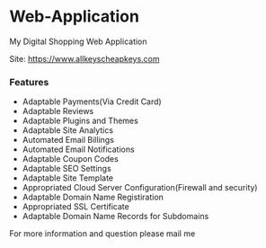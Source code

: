 # Web-Application
My Digital Shopping Web Application

Site: https://www.allkeyscheapkeys.com

### Features

- Adaptable Payments(Via Credit Card)
- Adaptable Reviews
- Adaptable Plugins and Themes
- Adaptable Site Analytics
- Automated Email Billings
- Automated Email Notifications
- Adaptable Coupon Codes
- Adaptable SEO Settings
- Adaptable Site Template
- Appropriated Cloud Server Configuration(Firewall and security)
- Adaptable Domain Name Registiration
- Appropriated SSL Certificate 
- Adaptable Domain Name Records for Subdomains



For more information and question please mail me

